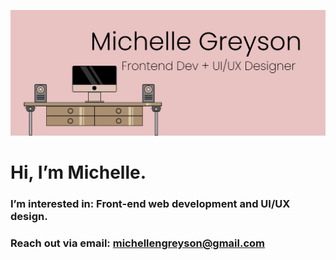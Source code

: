 ![image](https://github.com/michellengreyson/michellengreyson/blob/main/banner-img.png?raw=true)

# Hi, I’m Michelle.
### I’m interested in: Front-end web development and UI/UX design.
### Reach out via email: michellengreyson@gmail.com

<!---
michellengreyson/michellengreyson is a ✨ special ✨ repository because its `README.md` (this file) appears on your GitHub profile.
You can click the Preview link to take a look at your changes.
--->
